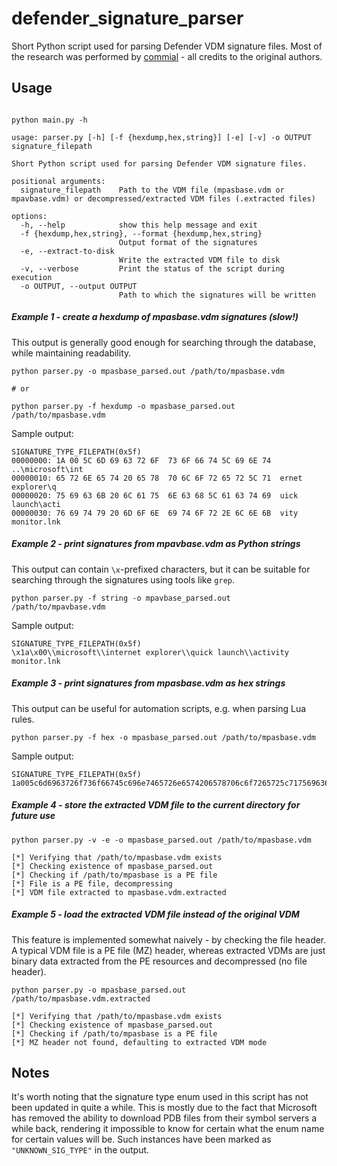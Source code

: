 # defender_signature_parser
Short Python script used for parsing Defender VDM signature files. Most of the research was performed by [commial](https://github.com/commial/experiments/tree/master/windows-defender/VDM) - all credits to the original authors.

## Usage

```

python main.py -h

usage: parser.py [-h] [-f {hexdump,hex,string}] [-e] [-v] -o OUTPUT signature_filepath

Short Python script used for parsing Defender VDM signature files.

positional arguments:
  signature_filepath    Path to the VDM file (mpasbase.vdm or mpavbase.vdm) or decompressed/extracted VDM files (.extracted files)

options:
  -h, --help            show this help message and exit
  -f {hexdump,hex,string}, --format {hexdump,hex,string}
                        Output format of the signatures
  -e, --extract-to-disk
                        Write the extracted VDM file to disk
  -v, --verbose         Print the status of the script during execution
  -o OUTPUT, --output OUTPUT
                        Path to which the signatures will be written

```

##### Example 1 - create a hexdump of mpasbase.vdm signatures (slow!)

This output is generally good enough for searching through the database, while maintaining readability.

```
python parser.py -o mpasbase_parsed.out /path/to/mpasbase.vdm

# or

python parser.py -f hexdump -o mpasbase_parsed.out /path/to/mpasbase.vdm
```

Sample output:

```
SIGNATURE_TYPE_FILEPATH(0x5f)
00000000: 1A 00 5C 6D 69 63 72 6F  73 6F 66 74 5C 69 6E 74  ..\microsoft\int
00000010: 65 72 6E 65 74 20 65 78  70 6C 6F 72 65 72 5C 71  ernet explorer\q
00000020: 75 69 63 6B 20 6C 61 75  6E 63 68 5C 61 63 74 69  uick launch\acti
00000030: 76 69 74 79 20 6D 6F 6E  69 74 6F 72 2E 6C 6E 6B  vity monitor.lnk
```

##### Example 2 - print signatures from mpavbase.vdm as Python strings

This output can contain `\x`-prefixed characters, but it can be suitable for searching through the signatures using tools like `grep`.

```
python parser.py -f string -o mpavbase_parsed.out /path/to/mpavbase.vdm
```

Sample output:

```
SIGNATURE_TYPE_FILEPATH(0x5f)
\x1a\x00\\microsoft\\internet explorer\\quick launch\\activity monitor.lnk
```

##### Example 3 - print signatures from mpasbase.vdm as hex strings

This output can be useful for automation scripts, e.g. when parsing Lua rules.

```
python parser.py -f hex -o mpasbase_parsed.out /path/to/mpasbase.vdm
```

Sample output:

```
SIGNATURE_TYPE_FILEPATH(0x5f)
1a005c6d6963726f736f66745c696e7465726e6574206578706c6f7265725c717569636b206c61756e63685c6163746976697479206d6f6e69746f722e6c6e6b
```

##### Example 4 - store the extracted VDM file to the current directory for future use

```
python parser.py -v -e -o mpasbase_parsed.out /path/to/mpasbase.vdm

[*] Verifying that /path/to/mpasbase.vdm exists
[*] Checking existence of mpasbase_parsed.out
[*] Checking if /path/to/mpasbase is a PE file
[*] File is a PE file, decompressing
[*] VDM file extracted to mpasbase.vdm.extracted
```

##### Example 5 - load the extracted VDM file instead of the original VDM

This feature is implemented somewhat naively - by checking the file header. A typical VDM file is a PE file (MZ) header, whereas extracted VDMs are just binary data extracted from the PE resources and decompressed (no file header).

```
python parser.py -o mpasbase_parsed.out /path/to/mpasbase.vdm.extracted

[*] Verifying that /path/to/mpasbase.vdm exists
[*] Checking existence of mpasbase_parsed.out
[*] Checking if /path/to/mpasbase is a PE file
[*] MZ header not found, defaulting to extracted VDM mode
```

## Notes

It's worth noting that the signature type enum used in this script has not been updated in quite a while. This is mostly due to the fact that Microsoft has removed the ability to download PDB files from their symbol servers a while back, rendering it impossible to know for certain what the enum name for certain values will be. Such instances have been marked as `"UNKNOWN_SIG_TYPE"` in the output.

